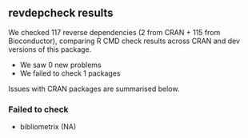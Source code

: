 ## revdepcheck results

We checked 117 reverse dependencies (2 from CRAN + 115 from Bioconductor), comparing R CMD check results across CRAN and dev versions of this package.


 * We saw 0 new problems
 * We failed to check 1 packages

Issues with CRAN packages are summarised below.

### Failed to check

* bibliometrix (NA)
